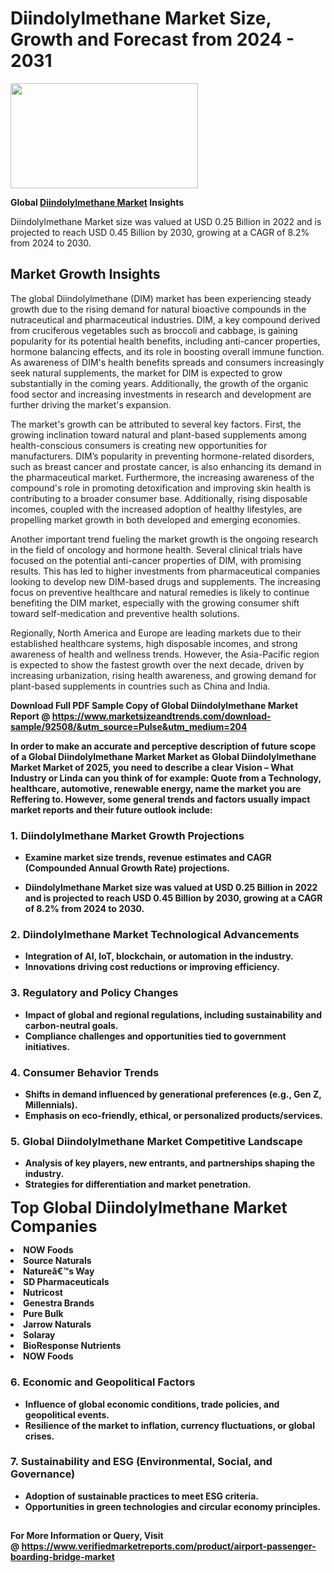 <H1>Diindolylmethane Market Size, Growth and Forecast from 2024 - 2031</H1><img class="aligncenter size-medium wp-image-584254" src="https://thirdeyenews.in/wp-content/uploads/2024/09/Global-Market-Research-300x168.jpeg" alt="" width="300" height="168" /><p><strong>Global&nbsp;<a href="https://www.marketsizeandtrends.com/download-sample/92508/&amp;utm_source=Pulse&amp;utm_medium=204">Diindolylmethane Market</a> Insights</strong></p><p>Diindolylmethane Market size was valued at USD 0.25 Billion in 2022 and is projected to reach USD 0.45 Billion by 2030, growing at a CAGR of 8.2% from 2024 to 2030.</p><p><h2>Market Growth Insights</h2> <p>The global Diindolylmethane (DIM) market has been experiencing steady growth due to the rising demand for natural bioactive compounds in the nutraceutical and pharmaceutical industries. DIM, a key compound derived from cruciferous vegetables such as broccoli and cabbage, is gaining popularity for its potential health benefits, including anti-cancer properties, hormone balancing effects, and its role in boosting overall immune function. As awareness of DIM's health benefits spreads and consumers increasingly seek natural supplements, the market for DIM is expected to grow substantially in the coming years. Additionally, the growth of the organic food sector and increasing investments in research and development are further driving the market's expansion.</p> <p><strong></strong></p> <p>The market's growth can be attributed to several key factors. First, the growing inclination toward natural and plant-based supplements among health-conscious consumers is creating new opportunities for manufacturers. DIM’s popularity in preventing hormone-related disorders, such as breast cancer and prostate cancer, is also enhancing its demand in the pharmaceutical market. Furthermore, the increasing awareness of the compound's role in promoting detoxification and improving skin health is contributing to a broader consumer base. Additionally, rising disposable incomes, coupled with the increased adoption of healthy lifestyles, are propelling market growth in both developed and emerging economies.</p> <p>Another important trend fueling the market growth is the ongoing research in the field of oncology and hormone health. Several clinical trials have focused on the potential anti-cancer properties of DIM, with promising results. This has led to higher investments from pharmaceutical companies looking to develop new DIM-based drugs and supplements. The increasing focus on preventive healthcare and natural remedies is likely to continue benefiting the DIM market, especially with the growing consumer shift toward self-medication and preventive health solutions.</p> <p>Regionally, North America and Europe are leading markets due to their established healthcare systems, high disposable incomes, and strong awareness of health and wellness trends. However, the Asia-Pacific region is expected to show the fastest growth over the next decade, driven by increasing urbanization, rising health awareness, and growing demand for plant-based supplements in countries such as China and India.</p> <p><strong></p><p><span class=""><strong>Download Full PDF Sample Copy of Global Diindolylmethane Market Report</strong> @ <a href="https://www.marketsizeandtrends.com/download-sample/92508/&amp;utm_source=Pulse&amp;utm_medium=204" target="_blank">https://www.marketsizeandtrends.com/download-sample/92508/&amp;utm_source=Pulse&amp;utm_medium=204</a></span></p><p>In order to make an accurate and perceptive description of future scope of a Global&nbsp;Diindolylmethane Market Market as Global&nbsp;Diindolylmethane Market Market of 2025, you need to describe a clear Vision &ndash; What Industry or Linda can you think of for example: Quote from a Technology, healthcare, automotive, renewable energy, name the market you are Reffering to. However, some general trends and factors usually impact market reports and their future outlook include:</p><h3>1.&nbsp;<strong>Diindolylmethane Market Growth Projections</strong></h3><ul><li>Examine market size trends, revenue estimates and CAGR (Compounded Annual Growth Rate) projections.</li><li><p>Diindolylmethane Market size was valued at USD 0.25 Billion in 2022 and is projected to reach USD 0.45 Billion by 2030, growing at a CAGR of 8.2% from 2024 to 2030.</p></li></ul><h3>2.&nbsp;<strong>Diindolylmethane Market Technological Advancements</strong></h3><ul><li>Integration of AI, IoT, blockchain, or automation in the industry.</li><li>Innovations driving cost reductions or improving efficiency.</li></ul><h3>3.&nbsp;<strong>Regulatory and Policy Changes</strong></h3><ul><li>Impact of global and regional regulations, including sustainability and carbon-neutral goals.</li><li>Compliance challenges and opportunities tied to government initiatives.</li></ul><h3>4.&nbsp;<strong>Consumer Behavior Trends</strong></h3><ul><li>Shifts in demand influenced by generational preferences (e.g., Gen Z, Millennials).</li><li>Emphasis on eco-friendly, ethical, or personalized products/services.</li></ul><h3>5.&nbsp;<strong>Global Diindolylmethane Market Competitive Landscape</strong></h3><ul><li>Analysis of key players, new entrants, and partnerships shaping the industry.</li><li>Strategies for differentiation and market penetration.</li></ul><p data-pm-slice="1 1 []"><span style="color: inherit; font-family: inherit; font-size: 25px;">Top Global Diindolylmethane Market Companies</span></p><div class="" data-test-id=""><p><li>NOW Foods</li><li> Source Naturals</li><li> Natureâ€™s Way</li><li> SD Pharmaceuticals</li><li> Nutricost</li><li> Genestra Brands</li><li> Pure Bulk</li><li> Jarrow Naturals</li><li> Solaray</li><li> BioResponse Nutrients</li><li> NOW Foods</li></p></div><h3>6.&nbsp;<strong>Economic and Geopolitical Factors</strong></h3><ul><li>Influence of global economic conditions, trade policies, and geopolitical events.</li><li>Resilience of the market to inflation, currency fluctuations, or global crises.</li></ul><h3>7.&nbsp;<strong>Sustainability and ESG (Environmental, Social, and Governance)</strong></h3><ul><li>Adoption of sustainable practices to meet ESG criteria.</li><li>Opportunities in green technologies and circular economy principles.</li></ul><h2><strong style="font-size: 14px;">For More Information or Query, Visit @&nbsp;</strong><a style="background-color: #ffffff; font-size: 14px;" href="https://www.marketsizeandtrends.com/report/diindolylmethane-market/" target="_blank">https://www.verifiedmarketreports.com/product/airport-passenger-boarding-bridge-market</a></h2>
